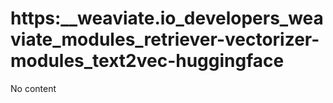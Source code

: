 # https:\_\_weaviate.io_developers_weaviate_modules_retriever-vectorizer-modules_text2vec-huggingface

No content
